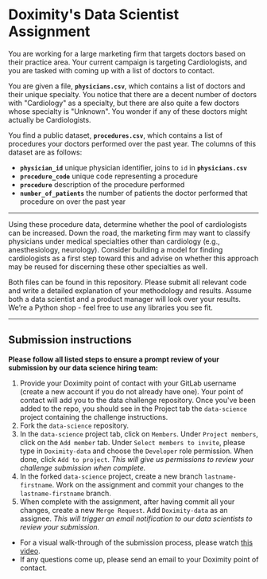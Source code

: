 # Doximity's Data Scientist Assignment
You are working for a large marketing firm that targets doctors based on their practice area. Your current campaign is targeting Cardiologists, and you are tasked with coming up with a list of doctors to contact.

You are given a file, **`physicians.csv`**, which contains a list of doctors and their unique specialty. You notice that there are a decent number of doctors with "Cardiology" as a specialty, but there are also quite a few doctors whose specialty is "Unknown". You wonder if any of these doctors might actually be Cardiologists.

You find a public dataset, **`procedures.csv`**, which contains a list of procedures your doctors performed over the past year.
The columns of this dataset are as follows:

* **`physician_id`** unique physician identifier, joins to `id` in **`physicians.csv`**
* **`procedure_code`** unique code representing a procedure
* **`procedure`** description of the procedure performed
* **`number_of_patients`** the number of patients the doctor performed that procedure on over the past year

------------

Using these procedure data, determine whether the pool of cardiologists can be increased. Down the road, the marketing firm may want to classify physicians under medical specialties other than cardiology (e.g., anesthesiology, neurology). Consider building a model for finding cardiologists as a first step toward this and advise on whether this approach may be reused for discerning these other specialties as well.

Both files can be found in this repository. Please submit all relevant code and write a detailed explanation of your methodology and results. Assume both a data scientist and a product manager will look over your results. We’re a Python shop - feel free to use any libraries you see fit.

------------

## Submission instructions

**Please follow all listed steps to ensure a prompt review of your submission by our data science hiring team:**
1. Provide your Doximity point of contact with your GitLab username (create a new account if you do not already have one). Your point of contact will add you to the data challenge repository. Once you've been added to the repo, you should see in the Project tab the `data-science` project containing the challenge instructions.
2. Fork the `data-science` repository.
3. In the `data-science` project tab, click on `Members`. Under `Project members`, click on the `Add member` tab. Under `Select members to invite`, please type in `Doximity-data` and choose the `Developer` role permission. When done, click `Add to project`. *This will give us permissions to review your challenge submission when complete.*
4. In the forked `data-science` project, create a new branch `lastname-firstname`. Work on the assignment and commit your changes to the `lastname-firstname` branch.
5. When complete with the assignment, after having commit all your changes, create a new `Merge Request`. Add `Doximity-data` as an assignee. *This will trigger an email notification to our data scientists to review your submission.*

* For a visual walk-through of the submission process, please watch [this video](https://vimeo.com/227828054/562c3f6acf). 
* If any questions come up, please send an email to your Doximity point of contact.